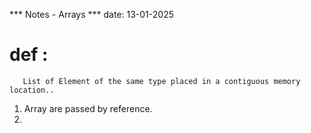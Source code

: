*** Notes - Arrays *** date: 13-01-2025
# def : 
       List of Element of the same type placed in a contiguous memory location..

1. Array are passed by reference.
2.  
